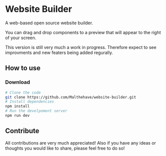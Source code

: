 # Website Builder

A web-based open source website builder. 

You can drag and drop components to a preview that will appear to the right of your screen.

This version is still very much a work in progress. Therefore expect to see improvments and new featers being added regurally. 

## How to use

### Download

```bash
# Clone the code
git clone https://github.com/Malthehave/website-builder.git
# Install dependencies
npm install
# Run the develpoment server
npm run dev
```

## Contribute

All contributions are very much appreciated! 
Also if you have any ideas or thoughts you would like to share, please feel free to do so!


